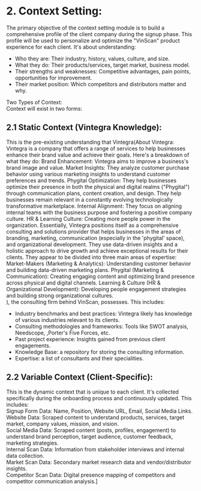 # **2\. Context Setting:**

The primary objective of the context setting module is to build a comprehensive profile of the client company during the signup phase. This profile will be used to personalize and optimize the "VinScan" product experience for each client. It's about understanding:

* Who they are: Their industry, history, values, culture, and size.  
* What they do: Their products/services, target market, business model.  
* Their strengths and weaknesses: Competitive advantages, pain points, opportunities for improvement.  
* Their market position: Which competitors and distributors matter and why.

Two Types of Context:  
Context will exist in two forms:

## **2.1 Static Context (Vintegra Knowledge):** 

This is the pre-existing understanding that Vintegra(About Vintegra: Vintegra is a company that offers a range of services to help businesses enhance their brand value and achieve their goals. Here's a breakdown of what they do: Brand Enhancement: Vintegra aims to improve a business's brand image and value. Market Insights: They analyze customer purchase behavior using various marketing insights to understand customer preferences and trends. Phygital Optimization: They help businesses optimize their presence in both the physical and digital realms ("Phygital") through communication plans, content creation, and design. They help businesses remain relevant in a constantly evolving technologically transformative marketplace. Internal Alignment: They focus on aligning internal teams with the business purpose and fostering a positive company culture. HR & Learning Culture: Creating more people power in the organization. Essentially, Vintegra positions itself as a comprehensive consulting and solutions provider that helps businesses in the areas of branding, marketing, communication (especially in the 'phygital' space), and organizational development. They use data-driven insights and a holistic approach to drive growth and achieve exceptional results for their clients. They appear to be divided into three main areas of expertise: Market-Makers (Marketing & Analytics): Understanding customer behavior and building data-driven marketing plans. Phygital (Marketing & Communication): Creating engaging content and optimizing brand presence across physical and digital channels. Learning & Culture (HR & Organizational Development): Developing people engagement strategies and building strong organizational cultures.  
), the consulting firm behind VinScan, possesses. This includes:

* Industry benchmarks and best practices: Vintegra likely has knowledge of various industries relevant to its clients.  
* Consulting methodologies and frameworks: Tools like SWOT analysis, Needscope, ,Porter's Five Forces, etc.  
* Past project experience: Insights gained from previous client engagements.  
* Knowledge Base: a repository for storing the consulting information.  
* Expertise: a list of consultants and their specialities.

## **2.2 Variable Context (Client-Specific):** 

This is the dynamic context that is unique to each client. It's collected specifically during the onboarding process and continuously updated. This includes:  
Signup Form Data: Name, Position, Website URL, Email, Social Media Links.  
Website Data: Scraped content to understand products, services, target market, company values, mission, and vision.  
Social Media Data: Scraped content (posts, profiles, engagement) to understand brand perception, target audience, customer feedback, marketing strategies.  
Internal Scan Data: Information from stakeholder interviews and internal data collection.  
Market Scan Data: Secondary market research data and vendor/distributor insights.  
Competitor Scan Data: Digital presence mapping of competitors and competitor communication analysis.\]  
